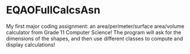 # EQAOFullCalcsAsn

My first major coding assignment: an area/perimeter/surface area/volume calculator from Grade 11 Computer Science!
The program will ask for the dimensions of the shapes, and then use different classes to compute and display calculations!
